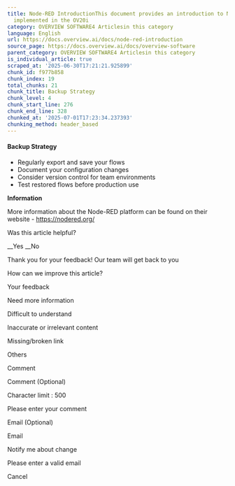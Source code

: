 ```yaml
---
title: Node-RED IntroductionThis document provides an introduction to Node-RED as
  implemented in the OV20i
category: OVERVIEW SOFTWARE4 Articlesin this category
language: English
url: https://docs.overview.ai/docs/node-red-introduction
source_page: https://docs.overview.ai/docs/overview-software
parent_category: OVERVIEW SOFTWARE4 Articlesin this category
is_individual_article: true
scraped_at: '2025-06-30T17:21:21.925899'
chunk_id: f977b858
chunk_index: 19
total_chunks: 21
chunk_title: Backup Strategy
chunk_level: 4
chunk_start_line: 276
chunk_end_line: 328
chunked_at: '2025-07-01T17:23:34.237393'
chunking_method: header_based
---
```


#### Backup Strategy

  * Regularly export and save your flows
  * Document your configuration changes
  * Consider version control for team environments
  * Test restored flows before production use



**Information**

More information about the Node-RED platform can be found on their website - <https://nodered.org/>

Was this article helpful?

__Yes __No

Thank you for your feedback\! Our team will get back to you

How can we improve this article?

Your feedback

Need more information

Difficult to understand

Inaccurate or irrelevant content

Missing/broken link

Others

Comment

Comment \(Optional\)

Character limit : 500

Please enter your comment

Email \(Optional\)

Email

Notify me about change  


Please enter a valid email

Cancel
